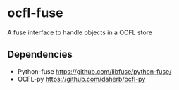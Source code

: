 # ocfl-fuse
A fuse interface to handle objects in a OCFL store

## Dependencies

- Python-fuse https://github.com/libfuse/python-fuse/
- OCFL-py https://github.com/daherb/ocfl-py
